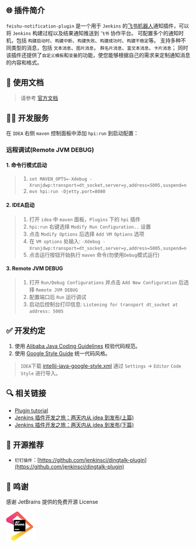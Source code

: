 ## 🌐 插件简介

`feishu-notification-plugin` 是一个用于  `Jenkins`
的[飞书机器人](https://open.feishu.cn/document/ukTMukTMukTM/ucTM5YjL3ETO24yNxkjN)通知插件，可以将 `Jenkins`
构建过程以及结果通知推送到 `飞书` 协作平台。
可配置多个的通知时机，包括 `构建启动时`、`构建中断`、`构建失败`、`构建成功时`、`构建不稳定`等。
支持多种不同类型的消息，包括 `文本消息`、`图片消息`， `群名片消息`、`富文本消息`、`卡片消息`；
同时该插件还提供了`自定义模板`和`变量`的功能，使您能够根据自己的需求来定制通知消息的内容和格式。

## 📝 使用文档

> 请参考 [官方文档](https://721806280.github.io/feishu-notification-plugin-doc)

## 🧑‍💻 开发服务

在 `IDEA` 右侧 `maven` 控制面板中添加 `hpi:run` 到启动配置：

### 远程调试(Remote JVM DEBUG)

#### 1. 命令行模式启动

> 1. `set MAVEN_OPTS=-Xdebug -Xrunjdwp:transport=dt_socket,server=y,address=5005,suspend=n`
> 2. `mvn hpi:run -Djetty.port=8080`

#### 2. IDEA启动

> 1. 打开 `idea` 中 `maven` 面板，`Plugins` 下的 `hpi` 插件
> 2. `hpi:run` 右键选择 `Modify Run Configuration..` 设置
> 3. 点击 `Modify Options` 后选择 `Add VM Options` 选项
> 4. 在 `VM options` 处输入: `-Xdebug -Xrunjdwp:transport=dt_socket,server=y,address=5005,suspend=n`
> 5. 点击运行按钮开始执行 `maven` 命令(勿使用`Debug`模式运行)

#### 3. Remote JVM DEBUG

> 1. 打开 `Run/Debug Configurations` 并点击 `Add New Configuration` 后选择 `Remote JVM DEBUG`
> 2. 配置端口后 `Run` 运行调试
> 3. 启动后控制台打印信息: `Listening for transport dt_socket at address: 5005`

## ✅ 开发约定

1. 使用 [Alibaba Java Coding Guidelines](https://plugins.jetbrains.com/plugin/10046-alibaba-java-coding-guidelines/)
   校验代码规范。
2. 使用 [Google Style Guide](https://github.com/google/styleguide) 统一代码风格。

> `IDEA`下载 [intellij-java-google-style.xml](https://github.com/google/styleguide/blob/gh-pages/intellij-java-google-style.xml)
>  通过 `Settings` -> `Editor` `Code Style` 进行导入。

## 🔍️ 相关链接

- [Plugin tutorial](https://wiki.jenkins.io/display/JENKINS/Plugin+tutorial#Plugintutorial-SettingUpEnvironment)
- [Jenkins 插件开发之旅：两天内从 idea 到发布(上篇)](https://jenkins-zh.cn/wechat/articles/2019/05/2019-05-06-jenkins-plugin-develop-within-two-days-part01/)
- [Jenkins 插件开发之旅：两天内从 idea 到发布(下篇)](https://jenkins-zh.github.io/wechat/articles/2019/05/2019-05-08-jenkins-plugin-develop-within-two-days-part02/)

## 🍻 开源推荐

- `钉钉插件`：[https://github.com/jenkinsci/dingtalk-plugin](https://github.com/jenkinsci/dingtalk-plugin)

## 💚 鸣谢

感谢 JetBrains 提供的免费开源 License

[![JetBrains](docs/img/jetbrains.png)](https://www.jetbrains.com/?from=feishu-notification-plugin)
